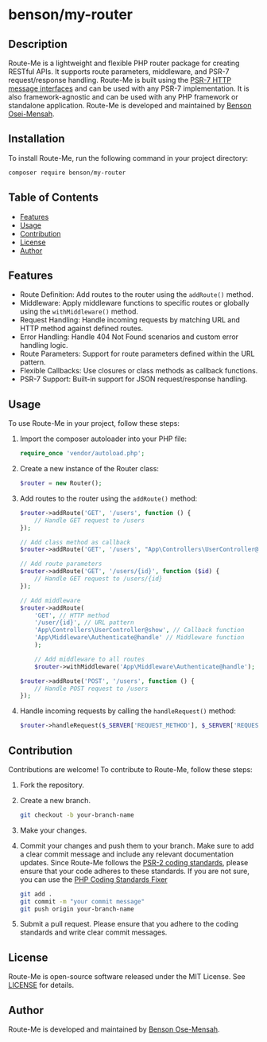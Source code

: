 # benson/my-router

## Description

Route-Me is a lightweight and flexible PHP router package for creating RESTful APIs. It supports route parameters, middleware, and PSR-7 request/response handling. Route-Me is built using the [PSR-7 HTTP message interfaces](https://www.php-fig.org/psr/psr-7/) and can be used with any PSR-7 implementation. It is also framework-agnostic and can be used with any PHP framework or standalone application. Route-Me is developed and maintained by [Benson Osei-Mensah](https://github/bensonOSei).

## Installation

To install Route-Me, run the following command in your project directory:

```bash
composer require benson/my-router
```

## Table of Contents

- [Features](#features)
- [Usage](#usage)
- [Contribution](#contribution)
- [License](#license)
- [Author](#author)

## Features

- Route Definition: Add routes to the router using the `addRoute()` method.
- Middleware: Apply middleware functions to specific routes or globally using the `withMiddleware()` method.
- Request Handling: Handle incoming requests by matching URL and HTTP method against defined routes.
- Error Handling: Handle 404 Not Found scenarios and custom error handling logic.
- Route Parameters: Support for route parameters defined within the URL pattern.
- Flexible Callbacks: Use closures or class methods as callback functions.
- PSR-7 Support: Built-in support for JSON request/response handling.

## Usage

To use Route-Me in your project, follow these steps:

1. Import the composer autoloader into your PHP file:

    ```php
    require_once 'vendor/autoload.php';
    ```

2. Create a new instance of the Router class:

    ```php
    $router = new Router();
    ```

3. Add routes to the router using the `addRoute()` method:

    ```php
    $router->addRoute('GET', '/users', function () {
        // Handle GET request to /users
    });

    // Add class method as callback
    $router->addRoute('GET', '/users', "App\Controllers\UserController@index");

    // Add route parameters
    $router->addRoute('GET', '/users/{id}', function ($id) {
        // Handle GET request to /users/{id}
    });

    // Add middleware
    $router->addRoute(
        'GET', // HTTP method
        '/user/{id}', // URL pattern
        'App\Controllers\UserController@show', // Callback function
        'App\Middleware\Authenticate@handle' // Middleware function
        );

        // Add middleware to all routes
        $router->withMiddleware('App\Middleware\Authenticate@handle');

    $router->addRoute('POST', '/users', function () {
        // Handle POST request to /users
    });
    ```

4. Handle incoming requests by calling the `handleRequest()` method:

    ```php
    $router->handleRequest($_SERVER['REQUEST_METHOD'], $_SERVER['REQUEST_URI']); 
    ```

<!-- ## API Documentation

For detailed information on the available routes, request methods, and request/response formats, please refer to our [API documentation](link-to-api-documentation). -->

## Contribution

Contributions are welcome! To contribute to Route-Me, follow these steps:

1. Fork the repository.
2. Create a new branch.

    ``` bash
    git checkout -b your-branch-name
    ```

3. Make your changes.
4. Commit your changes and push them to your branch. Make sure to add a clear commit message and include any relevant documentation updates. Since Route-Me follows the [PSR-2 coding standards](https://www.php-fig.org/psr/psr-2/), please ensure that your code adheres to these standards. If you are not sure, you can use the [PHP Coding Standards Fixer](https://cs.symfony.com/)

    ``` bash
    git add .
    git commit -m "your commit message"
    git push origin your-branch-name
    ```

5. Submit a pull request.
Please ensure that you adhere to the coding standards and write clear commit messages.

## License

Route-Me is open-source software released under the MIT License. See [LICENSE](./LICENSE) for details.

## Author

Route-Me is developed and maintained by [Benson Ose-Mensah](https://github.com/bensonOSei).
